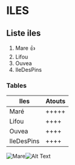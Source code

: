 # ILES
## Liste iles
1. Mare :+1:
2. Lifou
3. Ouvea
4. IleDesPins

### Tables
Iles| Atouts
-----|------
Maré | +++++
Lifou |++++
Ouvea |++++
IleDesPins | ++++

![Mare](/images/Logo.png)![Alt Text](https://www.unjourencaledonie.com/wp-content/uploads/2017/07/randonnee-shabadran-mare_05.jpg)
